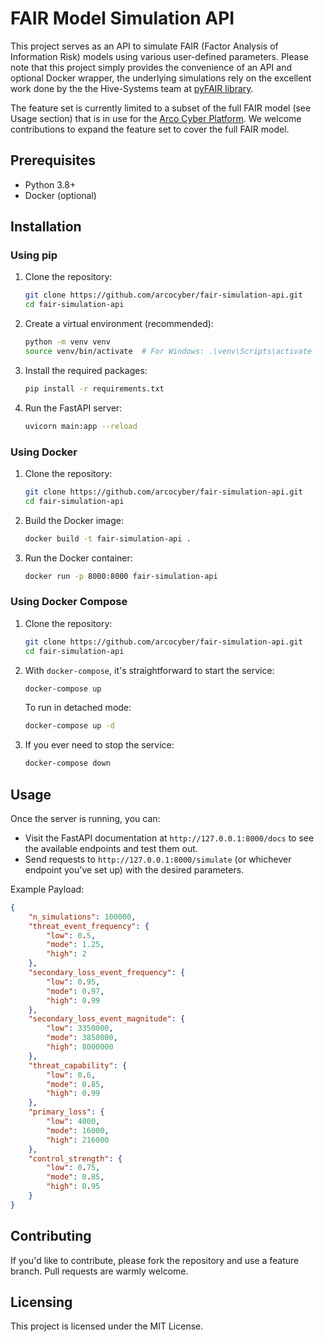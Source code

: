 # FAIR Model Simulation API

This project serves as an API to simulate FAIR (Factor Analysis of Information Risk) models using various user-defined parameters. Please note that this project simply provides the convenience of an API and optional Docker wrapper, the underlying simulations rely on the excellent work done by the the Hive-Systems team at [pyFAIR library](https://github.com/Hive-Systems/pyfair).

The feature set is currently limited to a subset of the full FAIR model (see Usage section) that is in use for the [Arco Cyber Platform](https://arcocyber.com). We welcome contributions to expand the feature set to cover the full FAIR model.

## Prerequisites

- Python 3.8+
- Docker (optional)

## Installation

### Using pip

1. Clone the repository:

   ```bash
   git clone https://github.com/arcocyber/fair-simulation-api.git
   cd fair-simulation-api
   ```

2. Create a virtual environment (recommended):

   ```bash
   python -m venv venv
   source venv/bin/activate  # For Windows: .\venv\Scripts\activate
   ```

3. Install the required packages:

   ```bash
   pip install -r requirements.txt
   ```

4. Run the FastAPI server:

   ```bash
   uvicorn main:app --reload
   ```

### Using Docker

1. Clone the repository:

   ```bash
   git clone https://github.com/arcocyber/fair-simulation-api.git
   cd fair-simulation-api
   ```

2. Build the Docker image:

   ```bash
   docker build -t fair-simulation-api .
   ```

3. Run the Docker container:

   ```bash
   docker run -p 8000:8000 fair-simulation-api
   ```

### Using Docker Compose

1. Clone the repository:

   ```bash
   git clone https://github.com/arcocyber/fair-simulation-api.git
   cd fair-simulation-api
   ```

2. With `docker-compose`, it's straightforward to start the service:

   ```bash
   docker-compose up
   ```

   To run in detached mode:

   ```bash
   docker-compose up -d
   ```

3. If you ever need to stop the service:

   ```bash
   docker-compose down
   ```


## Usage

Once the server is running, you can:

- Visit the FastAPI documentation at `http://127.0.0.1:8000/docs` to see the available endpoints and test them out.
- Send requests to `http://127.0.0.1:8000/simulate` (or whichever endpoint you've set up) with the desired parameters.

Example Payload:

```json
{
    "n_simulations": 100000,
    "threat_event_frequency": {
        "low": 0.5,
        "mode": 1.25,
        "high": 2
    },
    "secondary_loss_event_frequency": {
        "low": 0.95,
        "mode": 0.97,
        "high": 0.99
    },
    "secondary_loss_event_magnitude": {
        "low": 3350000,
        "mode": 3850000,
        "high": 8000000
    },
    "threat_capability": {
        "low": 0.6,
        "mode": 0.85,
        "high": 0.99
    },
    "primary_loss": {
        "low": 4000,
        "mode": 16000,
        "high": 216000
    },
    "control_strength": {
        "low": 0.75,
        "mode": 0.85,
        "high": 0.95
    }
}
```

## Contributing

If you'd like to contribute, please fork the repository and use a feature branch. Pull requests are warmly welcome.

## Licensing

This project is licensed under the MIT License.